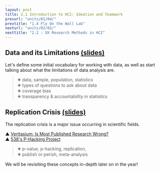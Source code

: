 ```yaml
---
layout: post
title: 2.1 Introduction to HCI: Ideation and Teamwork
prevurl: "units/01/04/"
prevtitle: "1.4 Fly On the Wall Lab"
nexturl: "units/02/02/"
nexttitle: "2.2 : UX Research Methods in HCI"
---
```


## Data and its Limitations [(slides)][2.1.1]
Let's define some initial vocabulary for working with data, as well as start talking about what the limitations of data analysis are.

> 🞛 data, sample, population, statistics  
> 🞛 types of questions to ask about data  
> 🞛 coverage bias  
> 🞛 transparency & accountability in statistics

## Replication Crisis [(slides)][2.1.2]
The replication crisis is a major issue occurring in scientific fields.

▲ [Veritasium: Is Most Published Research Wrong?](https://www.youtube.com/watch?v=42QuXLucH3Q)  
▲ [538's P-Hacking Project](https://projects.fivethirtyeight.com/p-hacking/)

> 🞛 p-value, p-hacking, replication,  
> 🞛 publish or perish, meta-analysis

We will be revisiting these concepts in-depth later on in the year!

[2.1.1]: https://docs.google.com/presentation/d/1uwg7TZuWge_cGONEmbiCyBOL8B0pqZgDUP_nHzAL3mQ/edit?usp=sharing
[2.1.2]: https://docs.google.com/presentation/d/19w43DdBIWlEKUCd0NWVH48GJrPWF2oKL960FigV5tA8/edit?usp=sharing
